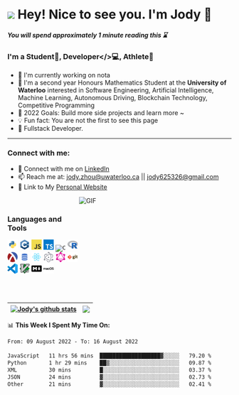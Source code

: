 <h1><img src="https://media.giphy.com/media/xUOwGiewfQAm3tcIA8/giphy.gif" width="70"/> Hey! Nice to see you. I'm Jody 👋</h1>

##### You will spend approximately 1 minute reading this ⌛️

### I'm a Student📖, Developer</>💻, Athlete🏀
- 👤 I'm currently working on nota
- 🏫 I'm a second year Honours Mathematics Student at the **University of Waterloo** interested in Software Engineering, Artificial Intelligence, Machine Learning, Autonomous Driving, Blockchain Technology, Competitive Programming
- 🎯 2022 Goals: Build more side projects and learn more ~
- 💡 Fun fact: You are not the first to see this page
- 💼 Fullstack Developer.


---

### Connect with me:
- 💼 Connect with me on <a href="https://www.linkedin.com/in/jody-zhou/">LinkedIn</a>
- 📫 Reach me at: jody.zhou@uwaterloo.ca || jody625326@gmail.com
- 👨 Link to My <a href="https://me-jodyz0203.vercel.app/">Personal Website</a>

<img align="right" alt="GIF" src="https://chrisdermody.com/content/images/2017/12/10_coding_dribbble.gif" width="343" height="220" title="Do what you like, and do it best!"> &nbsp;&nbsp;&nbsp;&nbsp;


### Languages and Tools
<code><img height="23" src="https://raw.githubusercontent.com/github/explore/80688e429a7d4ef2fca1e82350fe8e3517d3494d/topics/python/python.png" alt="Python" title="Python"></code>
<code><img height="23" src="https://raw.githubusercontent.com/github/explore/80688e429a7d4ef2fca1e82350fe8e3517d3494d/topics/cpp/cpp.png" alt="C++" title="C++"></code>
<code><img height="23" src="https://raw.githubusercontent.com/github/explore/80688e429a7d4ef2fca1e82350fe8e3517d3494d/topics/javascript/javascript.png" alt="Javascript" title="Javascript"></code>
<code><img height="23" src="https://raw.githubusercontent.com/github/explore/80688e429a7d4ef2fca1e82350fe8e3517d3494d/topics/typescript/typescript.png" alt="Typescript" title="Typescript"></code>
<code><img height="23" src="https://img.icons8.com/color/2x/c-programming.png" alt="C" title="C"></code>
<code><img height="23" src="https://raw.githubusercontent.com/github/explore/80688e429a7d4ef2fca1e82350fe8e3517d3494d/topics/r/r.png" alt="R" title="R"></code>
<code><img height="23" src="https://raw.githubusercontent.com/github/explore/80688e429a7d4ef2fca1e82350fe8e3517d3494d/topics/racket/racket.png" alt="Racket" title="Racket"></code>
<code><img height="23" src="https://raw.githubusercontent.com/github/explore/80688e429a7d4ef2fca1e82350fe8e3517d3494d/topics/sql/sql.png" alt="SQL" title="SQL"></code>
<code><img height="23" src="https://raw.githubusercontent.com/github/explore/80688e429a7d4ef2fca1e82350fe8e3517d3494d/topics/react/react.png" alt="React" title="React"></code>
<code><img height="23" src="https://raw.githubusercontent.com/github/explore/80688e429a7d4ef2fca1e82350fe8e3517d3494d/topics/electron/electron.png" alt="React" title="Electron"></code>
<code><img height="23" src="https://raw.githubusercontent.com/github/explore/80688e429a7d4ef2fca1e82350fe8e3517d3494d/topics/graphql/graphql.png" alt="Graphql" title="Graphql"></code>
<code><img height="23" src="https://raw.githubusercontent.com/github/explore/80688e429a7d4ef2fca1e82350fe8e3517d3494d/topics/git/git.png" alt="Git" title="Git"></code>
<code><img height="23" src="https://raw.githubusercontent.com/github/explore/80688e429a7d4ef2fca1e82350fe8e3517d3494d/topics/visual-studio-code/visual-studio-code.png" alt="VSCode" title="VSCode"></code>
<code><img height="23" src="https://raw.githubusercontent.com/github/explore/80688e429a7d4ef2fca1e82350fe8e3517d3494d/topics/vim/vim.png" alt="Vim" title="Vim"></code>
<code><img height="23" src="https://raw.githubusercontent.com/github/explore/80688e429a7d4ef2fca1e82350fe8e3517d3494d/topics/markdown/markdown.png" alt="Markdown" title="MarkDown"></code>
<code><img height="23" src="https://raw.githubusercontent.com/github/explore/80688e429a7d4ef2fca1e82350fe8e3517d3494d/topics/macos/macos.png" alt="MacOS" title="MacOS"></code>


<br>
<br>

  | <a href="https://github.com/anuraghazra/github-readme-stats"><img align="center" src="https://github-readme-stats.vercel.app/api?username=jodyz0203&show_icons=true&include_all_commits=true&theme=buefy&hide_border=true" alt="Jody's github stats" /></a> | <a href="https://github.com/anuraghazra/github-readme-stats"><img align="center" src="https://github-readme-stats.vercel.app/api/top-langs/?username=jodyz0203&layout=compact&theme=buefy&hide_border=true" /></a> |
| ------------- | ------------- |

📊 **This Week I Spent My Time On:**
<!--START_SECTION:waka-->

```text
From: 09 August 2022 - To: 16 August 2022

JavaScript   11 hrs 56 mins  ███████████████████▓░░░░░   79.20 %
Python       1 hr 29 mins    ██▒░░░░░░░░░░░░░░░░░░░░░░   09.87 %
XML          30 mins         █░░░░░░░░░░░░░░░░░░░░░░░░   03.37 %
JSON         24 mins         ▓░░░░░░░░░░░░░░░░░░░░░░░░   02.73 %
Other        21 mins         ▓░░░░░░░░░░░░░░░░░░░░░░░░   02.41 %
```

<!--END_SECTION:waka-->
  
  





